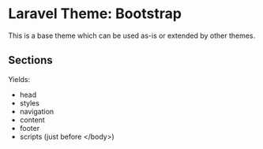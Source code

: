 # Laravel Theme: Bootstrap

This is a base theme which can be used as-is or extended by other themes.

## Sections

Yields:
 - head
 - styles
 - navigation
 - content
 - footer
 - scripts (just before &lt;/body&gt;)